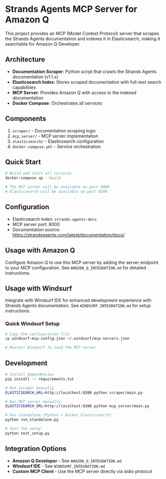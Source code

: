# Strands Agents MCP Server for Amazon Q

This project provides an MCP (Model Context Protocol) server that scrapes the Strands Agents documentation and indexes it in Elasticsearch, making it searchable for Amazon Q Developer.

## Architecture

- **Documentation Scraper**: Python script that crawls the Strands Agents documentation (v1.1.x)
- **Elasticsearch Index**: Stores scraped documentation with full-text search capabilities
- **MCP Server**: Provides Amazon Q with access to the indexed documentation
- **Docker Compose**: Orchestrates all services

## Components

1. `scraper/` - Documentation scraping logic
2. `mcp_server/` - MCP server implementation
3. `elasticsearch/` - Elasticsearch configuration
4. `docker-compose.yml` - Service orchestration

## Quick Start

```bash
# Build and start all services
docker-compose up --build

# The MCP server will be available on port 8000
# Elasticsearch will be available on port 9200
```

## Configuration

- Elasticsearch index: `strands-agents-docs`
- MCP server port: 8000
- Documentation source: https://strandsagents.com/latest/documentation/docs/

## Usage with Amazon Q

Configure Amazon Q to use this MCP server by adding the server endpoint to your MCP configuration. See `AMAZON_Q_INTEGRATION.md` for detailed instructions.

## Usage with Windsurf

Integrate with Windsurf IDE for enhanced development experience with Strands Agents documentation. See `WINDSURF_INTEGRATION.md` for setup instructions.

### Quick Windsurf Setup
```bash
# Copy the configuration file
cp windsurf-mcp-config.json ~/.windsurf/mcp-servers.json

# Restart Windsurf to load the MCP server
```

## Development

```bash
# Install dependencies
pip install -r requirements.txt

# Run scraper manually
ELASTICSEARCH_URL=http://localhost:9200 python scraper/main.py

# Run MCP server manually
ELASTICSEARCH_URL=http://localhost:9200 python mcp_server/main.py

# Run standalone (Python + Docker Elasticsearch)
python run_standalone.py

# Test the setup
python test_setup.py
```

## Integration Options

- **Amazon Q Developer** - See `AMAZON_Q_INTEGRATION.md`
- **Windsurf IDE** - See `WINDSURF_INTEGRATION.md`
- **Custom MCP Client** - Use the MCP server directly via stdio protocol
